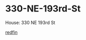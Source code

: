 # 330-NE-193rd-St

House: 330 NE 193rd St

[redfin](https://www.redfin.com/WA/Shoreline/330-NE-193rd-St-98155/home/79721)
